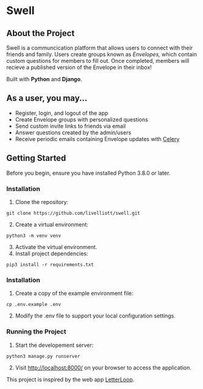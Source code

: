 # Swell
## About the Project
Swell is a communcication platform that allows users to connect with their friends and family. Users create groups known as *Envelopes,* which contain custom questions for members to fill out. Once completed, members will recieve a published version of the Envelope in their inbox!

Built with **Python** and **Django**.

## As a user, you may...
- Register, login, and logout of the app
- Create Envelope groups with personalized questions
- Send custom invite links to friends via email
- Answer questions created by the admin/users
- Receive periodic emails containing Envelope updates with [Celery](https://docs.celeryq.dev/en/stable/userguide/periodic-tasks.html)

## Getting Started
Before you begin, ensure you have installed Python 3.8.0 or later.

### Installation
1. Clone the repository:
```
git clone https://github.com/livelliott/swell.git
```
2. Create a virtual environment:
```
python3 -m venv venv
```
3. Activate the virtual environment.
4. Install project dependencies:
```
pip3 install -r requirements.txt
```

### Installation
1. Create a copy of the example environment file:
```
cp .env.example .env
```
2. Modify the .env file to support your local configuration settings.

### Running the Project
1. Start the developement server:
```
python3 manage.py runserver
```
2. Visit [http://localhost:8000/](http://localhost:8000/) on your browser to access the application.

This project is inspired by the web app [LetterLoop](https://app.letterloop.co/).